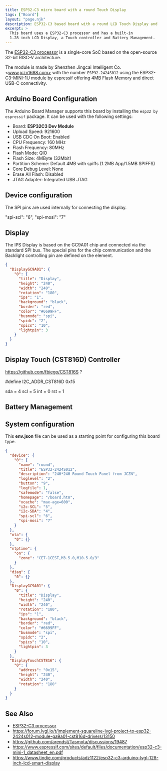 ```yaml
---
title: ESP32-C3 micro board with a round Touch Display
tags: ["Board"]
layout: "page.njk"
description: ESP32-C3 based board with a round LCD Touch Display and 
excerpt: >
  This board uses a ESP32-C3 processor and has a built-in 
  1.28 inch LCD Display, a Touch controller and Battery Management.
---
```


The [ESP32-C3 processor](index.md) is a single-core SoC based on the open-source 32-bit RISC-V
architecture.

The module is made by Shenzhen Jingcai Intelligent Co. <www.jczn1688.com> with the number
`ESP32-2424S012` using the ESP32-C3-MINI-1U module by espressif offering 4MB Flash Memory and
direct USB-C connectivity.


## Arduino Board Configuration

The Arduino Board Manager supports this board by installing the `esp32 by espressif` package.
It can be used with the following settings:

* Board: **ESP32C3 Dev Module**
* Upload Speed: 921600
* USB CDC On Boot: Enabled
* CPU Frequency: 160 MHz
* Flash Frequency: 80MHz
* Flash Mode: QIO
* Flash Size: 4MByte (32Mbit)
* Partition Scheme: Default 4MB with spiffs (1.2MB App/1.5MB SPIFFS)
* Core Debug Level: None
* Erase All Flash: Disabled
* JTAG Adapter: Integrated USB JTAG


## Device configuration

The SPI pins are used internally for connecting the display.

  "spi-scl": "6",
  "spi-mosi": "7"



## Display

The IPS Display is based on the GC9A01 chip and connected via the standard SPI bus. The special pins
for the chip communication and the Backlight controlling pin are defined on the element.

```json
{
  "DisplayGC9A01": {
    "0": {
      "title": "Display",
      "height": "240",
      "width": "240",
      "rotation": "180",
      "ips": "1",
      "background": "black",
      "border": "red",
      "color": "#6699FF",
      "busmode": "spi",
      "spidc": "2",
      "spics": "10",
      "lightpin": 3
    }
  }
}
```


## Display Touch (CST816D) Controller

<https://github.com/fbiego/CST816S> ?

  #define I2C_ADDR_CST816D 0x15

sda = 4
scl = 5
int = 0
rst = 1


## Battery Management


## System configuration

This **env.json** file can be used as a starting point for configuring this board type.

```json
{
  "device": {
    "0": {
      "name": "round",
      "title": "ESP32-2424S012",
      "description": "240*240 Round Touch Panel from JCZN",
      "loglevel": "2",
      "button": "9",
      "logfile": 1,
      "safemode": "false",
      "homepage": "/board.htm",
      "xcache": "max-age=600",
      "i2c-SCL": "5",
      "i2c-SDA": "4",
      "spi-scl": "6",
      "spi-mosi": "7"
    }
  },
  "ota": {
    "0": {}
  },
  "ntptime": {
    "on": {
      "zone": "CET-1CEST,M3.5.0,M10.5.0/3"
    }
  },
  "diag": {
    "0": {}
  },
  "DisplayGC9A01": {
    "0": {
      "title": "Display",
      "height": "240",
      "width": "240",
      "rotation": "180",
      "ips": "1",
      "background": "black",
      "border": "red",
      "color": "#6699FF",
      "busmode": "spi",
      "spidc": "2",
      "spics": "10",
      "lightpin": 3
    }
  },
  "DisplayTouchCST816": {
    "0": {
      "address": "0x15",
      "height": "240",
      "width": "240",
      "rotation": "180"
    }
  }
}
```


## See Also

* [ESP32-C3 processor](index.md)
* <https://forum.lvgl.io/t/implement-squareline-lvgl-project-to-esp32-2424s012-module-ga9a01-cst816d-drivers/13150>
* <https://github.com/arendst/Tasmota/discussions/19487>
* <https://www.espressif.com/sites/default/files/documentation/esp32-c3-mini-1_datasheet_en.pdf>
* <https://www.tindie.com/products/adz1122/esp32-c3-arduino-lvgl-128-inch-lcd-smart-display>


